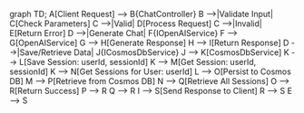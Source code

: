 graph TD;
    A[Client Request] --> B{ChatController}
    B -->|Validate Input| C[Check Parameters]
    C -->|Valid| D[Process Request]
    C -->|Invalid| E[Return Error]
    D -->|Generate Chat| F{IOpenAIService}
    F --> G[OpenAIService]
    G --> H[Generate Response]
    H --> I[Return Response]
    D -->|Save/Retrieve Data| J{ICosmosDbService}
    J --> K[CosmosDbService]
    K --> L[Save Session: userId, sessionId]
    K --> M[Get Session: userId, sessionId]
    K --> N[Get Sessions for User: userId]
    L --> O[Persist to Cosmos DB]
    M --> P[Retrieve from Cosmos DB]
    N --> Q[Retrieve All Sessions]
    O --> R[Return Success]
    P --> R
    Q --> R
    I --> S[Send Response to Client]
    R --> S
    E --> S
